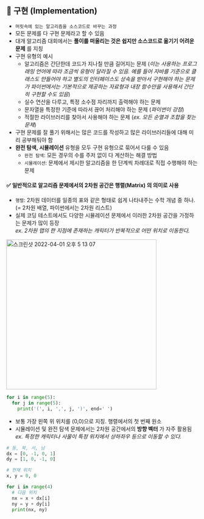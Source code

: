 ## 📌 구현 (Implementation)
+ ```머릿속에 있는 알고리즘을 소스코드로 바꾸는 과정```
+ 모든 문제를 다 구현 문제라고 할 수 있음
+ 대개 알고리즘 대회에서는 __풀이를 떠올리는 것은 쉽지만 소스코드로 옮기기 어려운 문제__ 를 지칭
+ 구현 유형의 예시
  + 알고리즘은 간단한데 코드가 지나칠 만큼 길어지는 문제 (_이는 사용하는 프로그래밍 언어에 따라 조금씩 유형이 달라질 수 있음. 예를 들어 자바를 기준으로 클래스도 만들어야 하고 별도의 인터페이스도 상속을 받아서 구현해야 하는 문제가 파이썬에서는 기본적으로 제공하는 자료형과 내장 함수만을 사용해서 간단히 구현할 수도 있음_)
  + 실수 연산을 다루고, 특정 소수점 자리까지 출력해야 하는 문제
  + 문자열을 특정한 기준에 따라서 끊어 처리해야 하는 문제 (_파이썬이 강점_)
  + 적절한 라이브러리를 찾아서 사용해야 하는 문제 (_ex. 모든 순열과 조합을 찾는 문제_)
+ 구현 문제를 잘 풀기 위해서는 많은 코드를 작성하고 많은 라이브러리들에 대해 미리 공부해둬야 함
+ __완전 탐색, 시뮬레이션__ 유형을 모두 구현 유형으로 묶어서 다룰 수 있음
  + ```완전 탐색```: 모든 경우의 수를 주저 없이 다 계산하는 해결 방법
  + ```시뮬레이션```: 문제에서 제시한 알고리즘을 한 단계씩 차례대로 직접 수행해야 하는 문제

#### :white_check_mark:  일반적으로 알고리즘 문제에서의 2차원 공간은 __행렬(Matrix)__ 의 의미로 사용
+ ```행렬```: 2차원 데이터를 일종의 표와 같은 형태로 쉽게 나타내주는 수학 개념 중 하나. (= 2차원 배열, 파이썬에서는 2차원 리스트) 
+ 실제 코딩 테스트에서도 다양한 시뮬레이션 문제에서 이러한 2차원 공간을 가정하는 문제가 많이 등장  
_ex. 2차원 맵의 한 지점에 존재하는 캐릭터가 반복적으로 어떤 위치로 이동한다._
<img width="394" alt="스크린샷 2022-04-01 오후 5 13 07" src="https://user-images.githubusercontent.com/70746467/161223259-bab47083-01ae-4a3b-bd88-1e7d3420ff1f.png"> 

```python
for i in range(5):
  for j in range(5):
    print('(', i, ',', j, ')', end=' ')
```
+ 보통 가장 왼쪽 위 위치를 (0,0)으로 지칭. 행렬에서의 첫 번째 원소
+ 시뮬레이션 및 완전 탐색 문제에서는 2차원 공간에서의 __방향 벡터__ 가 자주 활용됨  
_ex. 특정한 캐릭터나 사물이 특정 위치에서 상하좌우 등으로 이동할 수 있다._
```python
# 동, 북, 서, 남
dx = [0, -1, 0, 1]
dy = [1, 0, -1, 0]

# 현재 위치
x, y = 0, 0

for i in range(4)
  # 다음 위치
  nx = x + dx[i]
  ny = y + dy[i]
  print(nx, ny)
```

